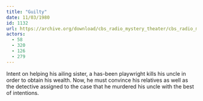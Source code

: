 ```yaml
---
title: "Guilty"
date: 11/03/1980
id: 1132
url: https://archive.org/download/cbs_radio_mystery_theater/cbs_radio_mystery_theater-1101-1150.zip/cbs_radio_mystery_theater-1101-1150%2Fcbsrmt_1132_guilty.mp3
actors:
  - 58
  - 320
  - 126
  - 279
---
```

Intent on helping his ailing sister, a has-been playwright kills his uncle in order to obtain his wealth. Now, he must convince his relatives as well as the detective assigned to the case that he murdered his uncle with the best of intentions.